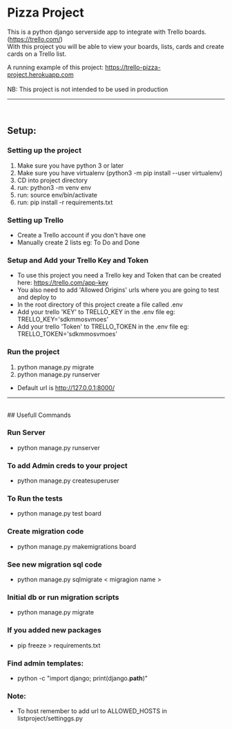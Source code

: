# Pizza Project 

This is a python django serverside app to integrate with Trello boards. (https://trello.com/)<br> With this project you will be able to view your boards, lists, cards and create cards on a Trello list.

A running example of this project: https://trello-pizza-project.herokuapp.com <br><br>
NB: This project is not intended to be used in production 
<hr>
<br>

## Setup:

### Setting up the project

1. Make sure you have python 3 or later
2. Make sure you have virtualenv (python3 -m pip install --user virtualenv)
3. CD into project directory
3. run: python3 -m venv env 
4. run: source env/bin/activate
5. run: pip install -r requirements.txt

### Setting up Trello
- Create a Trello account if you don't have one
- Manually create 2 lists eg: To Do and Done
### Setup and Add your Trello Key and Token
- To use this project you need a Trello key and Token that can be created here: https://trello.com/app-key
- You also need to add 'Allowed Origins' urls where you are going to test and deploy to 
- In the root directory of this project create a file called .env
- Add your trello 'KEY' to TRELLO_KEY in the .env file eg: TRELLO_KEY='sdkmmosvmoes'
- Add your trello 'Token' to TRELLO_TOKEN in the .env file eg: TRELLO_TOKEN='sdkmmosvmoes'

### Run the project
1. python manage.py migrate
2. python manage.py runserver
- Default url is http://127.0.0.1:8000/

<hr>
<br>
## Usefull Commands
<br>

### Run Server
- python manage.py runserver
### To add Admin creds to your project
- python manage.py createsuperuser

### To Run the tests 
- python manage.py test board

### Create migration code
- python manage.py makemigrations board

### See new migration sql code
- python manage.py sqlmigrate < migragion name >
### Initial db or run migration scripts
- python manage.py migrate

### If you added new packages
- pip freeze > requirements.txt
### Find admin templates:
- python -c "import django; print(django.__path__)"

### Note:
- To host remember to add url to ALLOWED_HOSTS in listproject/settinggs.py